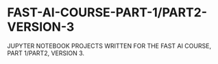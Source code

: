 # FAST-AI-COURSE-PART-1/PART2-VERSION-3
JUPYTER NOTEBOOK PROJECTS WRITTEN FOR THE FAST AI COURSE, PART 1/PART2, VERSION 3.

